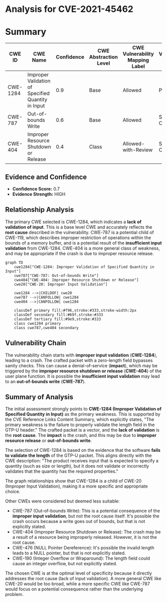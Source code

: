 # Analysis for CVE-2021-45462

# Summary
| CWE ID | CWE Name | Confidence | CWE Abstraction Level | CWE Vulnerability Mapping Label | CWE-Vulnerability Mapping Notes |
|---|---|---|---|---|---|
| CWE-1284 | Improper Validation of Specified Quantity in Input | 0.9 | Base | Allowed | Primary CWE |
| CWE-787 | Out-of-bounds Write | 0.6 | Base | Allowed | Secondary Candidate |
| CWE-404 | Improper Resource Shutdown or Release | 0.4 | Class | Allowed-with-Review | Secondary Candidate |

## Evidence and Confidence

*   **Confidence Score:** 0.7
*   **Evidence Strength:** HIGH

## Relationship Analysis
The primary CWE selected is CWE-1284, which indicates a **lack of validation of input**. This is a base level CWE and accurately reflects the **root cause** described in the vulnerability. CWE-787 is a potential child of CWE-119, which describes improper restriction of operations within the bounds of a memory buffer, and is a potential result of the **insufficient input validation** from CWE-1284. CWE-404 is a more general class of weakness, and may be appropriate if the crash is due to improper resource release.

```mermaid
graph TD
    cwe1284["CWE-1284: Improper Validation of Specified Quantity in Input"]
    cwe787["CWE-787: Out-of-bounds Write"]
    cwe404["CWE-404: Improper Resource Shutdown or Release"]
    cwe20["CWE-20: Improper Input Validation"]

    cwe1284 -->|CHILDOF| cwe20
    cwe787 -->|CANFOLLOW| cwe1284
    cwe404 -->|CANFOLLOW| cwe1284

    classDef primary fill:#f96,stroke:#333,stroke-width:2px
    classDef secondary fill:#69f,stroke:#333
    classDef tertiary fill:#9e9,stroke:#333
    class cwe1284 primary
    class cwe787,cwe404 secondary
```

## Vulnerability Chain
The vulnerability chain starts with **improper input validation** (**CWE-1284**), leading to a crash. The crafted packet with a zero-length field bypasses sanity checks. This can cause a denial-of-service (**impact**), which may be triggered by the **improper resource shutdown or release** (**CWE-404**) of the user plane function. It is possible the **insufficient input validation** may lead to an **out-of-bounds write** (**CWE-787**).

## Summary of Analysis
The initial assessment strongly points to **CWE-1284 (Improper Validation of Specified Quantity in Input)** as the primary weakness. This is supported by the CVE Reference Links Content Summary, which explicitly states, "The primary weakness is the failure to properly validate the length field in the GTP-U header." The crafted packet is a vector, and the **lack of validation** is the **root cause**. The **impact** is the crash, and this may be due to **improper resource release** or **out-of-bounds write**.

The selection of CWE-1284 is based on the evidence that the software **fails to validate the length** of the GTP-U packet. This aligns directly with the CWE description: "The product receives input that is expected to specify a quantity (such as size or length), but it does not validate or incorrectly validates that the quantity has the required properties."

The graph relationships show that CWE-1284 is a child of CWE-20 (Improper Input Validation), making it a more specific and appropriate choice.

Other CWEs were considered but deemed less suitable:

*   CWE-787 (Out-of-bounds Write): This is a potential consequence of the **improper input validation**, but not the root cause itself. It's possible the crash occurs because a write goes out of bounds, but that is not explicitly stated.
*   CWE-404 (Improper Resource Shutdown or Release): The crash may be a result of a resource being improperly released. However, it is not the root cause.
*   CWE-476 (NULL Pointer Dereference): It's possible the invalid length leads to a NULL pointer, but that is not explicitly stated.
*   CWE-190 (Integer Overflow or Wraparound): The length field could cause an integer overflow, but not explicitly stated.

The chosen CWE is at the optimal level of specificity because it directly addresses the root cause (lack of input validation). A more general CWE like CWE-20 would be too broad, while a more specific CWE like CWE-787 would focus on a potential consequence rather than the underlying problem.
